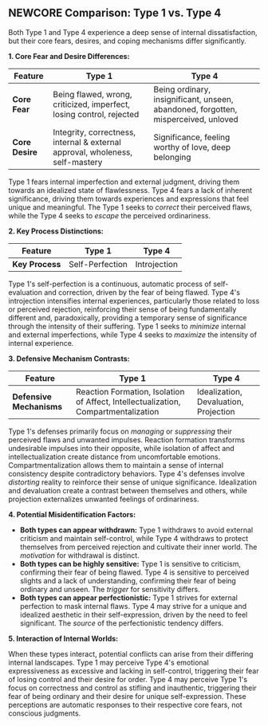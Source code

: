 ## NEWCORE Comparison: Type 1 vs. Type 4

Both Type 1 and Type 4 experience a deep sense of internal dissatisfaction, but their core fears, desires, and coping mechanisms differ significantly.

**1. Core Fear and Desire Differences:**

| Feature | Type 1 | Type 4 |
|---|---|---|
| **Core Fear** | Being flawed, wrong, criticized, imperfect, losing control, rejected | Being ordinary, insignificant, unseen, abandoned, forgotten, misperceived, unloved |
| **Core Desire** | Integrity, correctness, internal & external approval, wholeness, self-mastery | Significance, feeling worthy of love, deep belonging |

Type 1 fears internal imperfection and external judgment, driving them towards an idealized state of flawlessness. Type 4 fears a lack of inherent significance, driving them towards experiences and expressions that feel unique and meaningful.  The Type 1 seeks to *correct* their perceived flaws, while the Type 4 seeks to *escape* the perceived ordinariness.

**2. Key Process Distinctions:**

| Feature | Type 1 | Type 4 |
|---|---|---|
| **Key Process** | Self-Perfection | Introjection |

Type 1's self-perfection is a continuous, automatic process of self-evaluation and correction, driven by the fear of being flawed.  Type 4's introjection intensifies internal experiences, particularly those related to loss or perceived rejection, reinforcing their sense of being fundamentally different and, paradoxically, providing a temporary sense of significance through the intensity of their suffering.  Type 1 seeks to *minimize* internal and external imperfections, while Type 4 seeks to *maximize* the intensity of internal experience.

**3. Defensive Mechanism Contrasts:**

| Feature | Type 1 | Type 4 |
|---|---|---|
| **Defensive Mechanisms** | Reaction Formation, Isolation of Affect, Intellectualization, Compartmentalization | Idealization, Devaluation, Projection |

Type 1's defenses primarily focus on *managing* or *suppressing* their perceived flaws and unwanted impulses.  Reaction formation transforms undesirable impulses into their opposite, while isolation of affect and intellectualization create distance from uncomfortable emotions.  Compartmentalization allows them to maintain a sense of internal consistency despite contradictory behaviors.  Type 4's defenses involve *distorting* reality to reinforce their sense of unique significance. Idealization and devaluation create a contrast between themselves and others, while projection externalizes unwanted feelings of ordinariness.

**4. Potential Misidentification Factors:**

* **Both types can appear withdrawn:** Type 1 withdraws to avoid external criticism and maintain self-control, while Type 4 withdraws to protect themselves from perceived rejection and cultivate their inner world.  The *motivation* for withdrawal is distinct.
* **Both types can be highly sensitive:** Type 1 is sensitive to criticism, confirming their fear of being flawed. Type 4 is sensitive to perceived slights and a lack of understanding, confirming their fear of being ordinary and unseen. The *trigger* for sensitivity differs.
* **Both types can appear perfectionistic:** Type 1 strives for external perfection to mask internal flaws. Type 4 may strive for a unique and idealized aesthetic in their self-expression, driven by the need to feel significant.  The *source* of the perfectionistic tendency differs.

**5. Interaction of Internal Worlds:**

When these types interact, potential conflicts can arise from their differing internal landscapes. Type 1 may perceive Type 4's emotional expressiveness as excessive and lacking in self-control, triggering their fear of losing control and their desire for order. Type 4 may perceive Type 1's focus on correctness and control as stifling and inauthentic, triggering their fear of being ordinary and their desire for unique self-expression.  These perceptions are automatic responses to their respective core fears, not conscious judgments.
